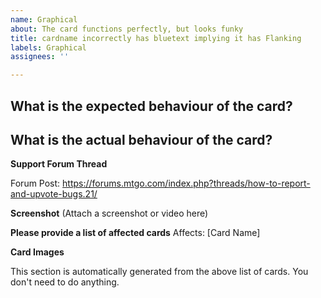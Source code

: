 ```yaml
---
name: Graphical
about: The card functions perfectly, but looks funky
title: cardname incorrectly has bluetext implying it has Flanking
labels: Graphical
assignees: ''

---
```


**What is the expected behaviour of the card?**
 -

**What is the actual behaviour of the card?**
 -

**Support Forum Thread**
<!-- If you can, please also report this to the official forums. -->
Forum Post: https://forums.mtgo.com/index.php?threads/how-to-report-and-upvote-bugs.21/

**Screenshot**
(Attach a screenshot or video here)

**Please provide a list of affected cards**
Affects: [Card Name]

**Card Images**
<!-- Images --> This section is automatically generated from the above list of cards.  You don't need to do anything.
